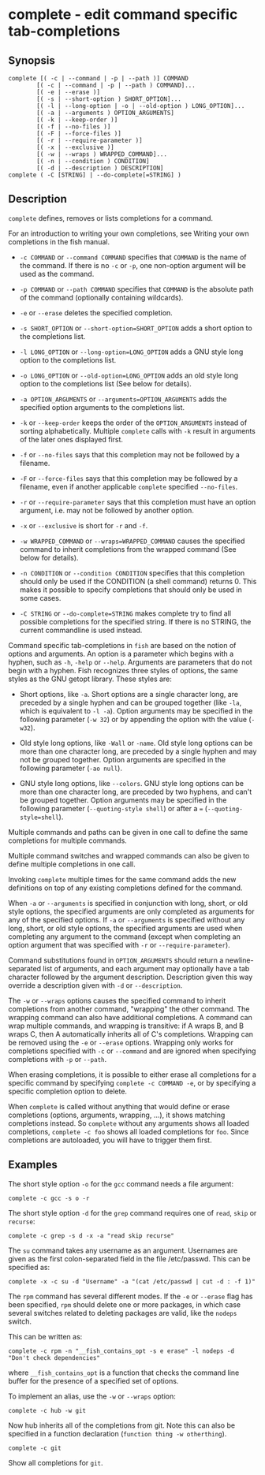 # complete - edit command specific tab-completions

## Synopsis

```
complete [( -c | --command | -p | --path )] COMMAND
        [( -c | --command | -p | --path ) COMMAND]...
        [( -e | --erase )]
        [( -s | --short-option ) SHORT_OPTION]...
        [( -l | --long-option | -o | --old-option ) LONG_OPTION]...
        [( -a | --arguments ) OPTION_ARGUMENTS]
        [( -k | --keep-order )]
        [( -f | --no-files )]
        [( -F | --force-files )]
        [( -r | --require-parameter )]
        [( -x | --exclusive )]
        [( -w | --wraps ) WRAPPED_COMMAND]...
        [( -n | --condition ) CONDITION]
        [( -d | --description ) DESCRIPTION]
complete ( -C [STRING] | --do-complete[=STRING] )
```

## Description

`complete` defines, removes or lists completions for a command.

For an introduction to writing your own completions, see Writing your own completions in
the fish manual.


* `-c COMMAND` or `--command COMMAND` specifies that `COMMAND` is the name of the command. If there is no `-c` or `-p`, one non-option argument will be used as the command.


* `-p COMMAND` or `--path COMMAND` specifies that `COMMAND` is the absolute path of the command (optionally containing wildcards).


* `-e` or `--erase` deletes the specified completion.


* `-s SHORT_OPTION` or `--short-option=SHORT_OPTION` adds a short option to the completions list.


* `-l LONG_OPTION` or `--long-option=LONG_OPTION` adds a GNU style long option to the completions list.


* `-o LONG_OPTION` or `--old-option=LONG_OPTION` adds an old style long option to the completions list (See below for details).


* `-a OPTION_ARGUMENTS` or `--arguments=OPTION_ARGUMENTS` adds the specified option arguments to the completions list.


* `-k` or `--keep-order` keeps the order of the `OPTION_ARGUMENTS` instead of sorting alphabetically. Multiple `complete` calls with `-k` result in arguments of the later ones displayed first.


* `-f` or `--no-files` says that this completion may not be followed by a filename.


* `-F` or `--force-files` says that this completion may be followed by a filename, even if another applicable `complete` specified `--no-files`.


* `-r` or `--require-parameter` says that this completion must have an option argument, i.e. may not be followed by another option.


* `-x` or `--exclusive` is short for `-r` and `-f`.


* `-w WRAPPED_COMMAND` or `--wraps=WRAPPED_COMMAND` causes the specified command to inherit completions from the wrapped command (See below for details).


* `-n CONDITION` or `--condition CONDITION` specifies that this completion should only be used if the CONDITION (a shell command) returns 0. This makes it possible to specify completions that should only be used in some cases.


* `-C STRING` or `--do-complete=STRING` makes complete try to find all possible completions for the specified string. If there is no STRING, the current commandline is used instead.

Command specific tab-completions in `fish` are based on the notion of options and arguments. An option is a parameter which begins with a hyphen, such as `-h`, `-help` or `--help`. Arguments are parameters that do not begin with a hyphen. Fish recognizes three styles of options, the same styles as the GNU getopt library. These styles are:


* Short options, like `-a`. Short options are a single character long, are preceded by a single hyphen and can be grouped together (like `-la`, which is equivalent to `-l -a`). Option arguments may be specified in the following parameter (`-w 32`) or by appending the option with the value (`-w32`).


* Old style long options, like `-Wall` or `-name`. Old style long options can be more than one character long, are preceded by a single hyphen and may not be grouped together. Option arguments are specified in the following parameter (`-ao null`).


* GNU style long options, like `--colors`. GNU style long options can be more than one character long, are preceded by two hyphens, and can't be grouped together. Option arguments may be specified in the following parameter (`--quoting-style shell`) or after a `=` (`--quoting-style=shell`).

Multiple commands and paths can be given in one call to define the same completions for multiple commands.

Multiple command switches and wrapped commands can also be given to define multiple completions in one call.

Invoking `complete` multiple times for the same command adds the new definitions on top of any existing completions defined for the command.

When `-a` or `--arguments` is specified in conjunction with long, short, or old style options, the specified arguments are only completed as arguments for any of the specified options. If `-a` or `--arguments` is specified without any long, short, or old style options, the specified arguments are used when completing any argument to the command (except when completing an option argument that was specified with `-r` or `--require-parameter`).

Command substitutions found in `OPTION_ARGUMENTS` should return a newline-separated list of arguments, and each argument may optionally have a tab character followed by the argument description. Description given this way override a description given with `-d` or `--description`.

The `-w` or `--wraps` options causes the specified command to inherit completions from another command, "wrapping" the other command. The wrapping command can also have additional completions. A command can wrap multiple commands, and wrapping is transitive: if A wraps B, and B wraps C, then A automatically inherits all of C's completions. Wrapping can be removed using the `-e` or `--erase` options. Wrapping only works for completions specified with `-c` or `--command` and are ignored when specifying completions with `-p` or `--path`.

When erasing completions, it is possible to either erase all completions for a specific command by specifying `complete -c COMMAND -e`, or by specifying a specific completion option to delete.

When `complete` is called without anything that would define or erase completions (options, arguments, wrapping, ...), it shows matching completions instead. So `complete` without any arguments shows all loaded completions, `complete -c foo` shows all loaded completions for `foo`. Since completions are autoloaded, you will have to trigger them first.

## Examples

The short style option `-o` for the `gcc` command needs a file argument:

```
complete -c gcc -s o -r
```

The short style option `-d` for the `grep` command requires one of `read`, `skip` or `recurse`:

```
complete -c grep -s d -x -a "read skip recurse"
```

The `su` command takes any username as an argument. Usernames are given as the first colon-separated field in the file /etc/passwd. This can be specified as:

```
complete -x -c su -d "Username" -a "(cat /etc/passwd | cut -d : -f 1)"
```

The `rpm` command has several different modes. If the `-e` or `--erase` flag has been specified, `rpm` should delete one or more packages, in which case several switches related to deleting packages are valid, like the `nodeps` switch.

This can be written as:

```
complete -c rpm -n "__fish_contains_opt -s e erase" -l nodeps -d "Don't check dependencies"
```

where `__fish_contains_opt` is a function that checks the command line buffer for the presence of a specified set of options.

To implement an alias, use the `-w` or `--wraps` option:

```
complete -c hub -w git
```

Now hub inherits all of the completions from git. Note this can also be specified in a function declaration (`function thing -w otherthing`).

```
complete -c git
```

Show all completions for `git`.
